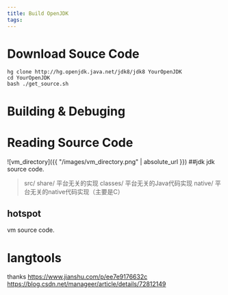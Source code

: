 ```yaml
---
title: Build OpenJDK
tags:
---
```


# Download Souce Code
```
hg clone http://hg.openjdk.java.net/jdk8/jdk8 YourOpenJDK 
cd YourOpenJDK 
bash ./get_source.sh
```
# Building & Debuging

# Reading Source Code
![vm_directory]({{ "/images/vm_directory.png" | absolute_url }})
##jdk
jdk source code.
>src/
>  share/       平台无关的实现
>    classes/     平台无关的Java代码实现
>    native/      平台无关的native代码实现（主要是C）

## hotspot
vm source code.
# langtools



thanks
https://www.jianshu.com/p/ee7e9176632c
https://blog.csdn.net/manageer/article/details/72812149